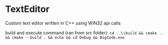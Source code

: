 # TextEditor
Custom text editor written in C++ using WIN32 api calls

build and execute command (ran from src folder): ```cd ..\\build && cmake .. && cmake --build . && echo && cd Debug && BigCode.exe```
